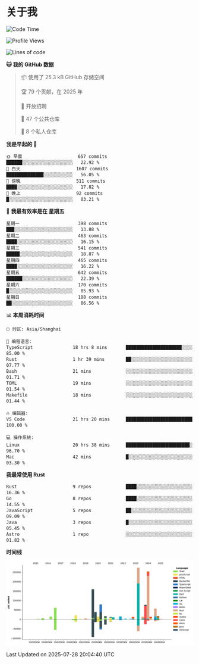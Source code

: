 # 关于我

<!--START_SECTION:waka-->
![Code Time](http://img.shields.io/badge/Code%20Time-3%2C998%20hrs%2046%20mins-blue)

![Profile Views](http://img.shields.io/badge/%E4%B8%AA%E4%BA%BA%E8%B5%84%E6%96%99%E8%A7%82%E7%9C%8B%E6%AC%A1%E6%95%B0-0-blue)

![Lines of code](https://img.shields.io/badge/%E4%BB%8E%E3%80%8CHello%20World%E3%80%8D%E8%B5%B7%E6%88%91%E5%B7%B2%E7%BB%8F%E5%86%99%E4%BA%86-1.2%20million%20%E8%A1%8C%E4%BB%A3%E7%A0%81-blue)

**🐱 我的 GitHub 数据** 

> 📦  使用了 25.3 kB GitHub 存储空间 
 > 
> 🏆 79 个贡献，在 2025 年
 > 
> 💼 开放招聘
 > 
> 📜 47 个公共仓库 
 > 
> 🔑 8 个私人仓库 
 > 
**我是早起的 🐤** 

```text
🌞 早晨                     657 commits         ██████░░░░░░░░░░░░░░░░░░░   22.92 % 
🌆 白天                     1607 commits        ██████████████░░░░░░░░░░░   56.05 % 
🌃 傍晚                     511 commits         ████░░░░░░░░░░░░░░░░░░░░░   17.82 % 
🌙 晚上                     92 commits          █░░░░░░░░░░░░░░░░░░░░░░░░   03.21 % 
```
📅 **我最有效率是在 星期五** 

```text
星期一                      398 commits         ███░░░░░░░░░░░░░░░░░░░░░░   13.88 % 
星期二                      463 commits         ████░░░░░░░░░░░░░░░░░░░░░   16.15 % 
星期三                      541 commits         █████░░░░░░░░░░░░░░░░░░░░   18.87 % 
星期四                      465 commits         ████░░░░░░░░░░░░░░░░░░░░░   16.22 % 
星期五                      642 commits         ██████░░░░░░░░░░░░░░░░░░░   22.39 % 
星期六                      170 commits         █░░░░░░░░░░░░░░░░░░░░░░░░   05.93 % 
星期日                      188 commits         ██░░░░░░░░░░░░░░░░░░░░░░░   06.56 % 
```


📊 **本周消耗时间** 

```text
🕑︎ 时区: Asia/Shanghai

💬 编程语言: 
TypeScript               18 hrs 8 mins       █████████████████████░░░░   85.00 % 
Rust                     1 hr 39 mins        ██░░░░░░░░░░░░░░░░░░░░░░░   07.77 % 
Bash                     21 mins             ░░░░░░░░░░░░░░░░░░░░░░░░░   01.71 % 
TOML                     19 mins             ░░░░░░░░░░░░░░░░░░░░░░░░░   01.54 % 
Makefile                 18 mins             ░░░░░░░░░░░░░░░░░░░░░░░░░   01.44 % 

🔥 编辑器: 
VS Code                  21 hrs 20 mins      █████████████████████████   100.00 % 

💻 操作系统: 
Linux                    20 hrs 38 mins      ████████████████████████░   96.70 % 
Mac                      42 mins             █░░░░░░░░░░░░░░░░░░░░░░░░   03.30 % 
```

**我最常使用 Rust** 

```text
Rust                     9 repos             ████░░░░░░░░░░░░░░░░░░░░░   16.36 % 
Go                       8 repos             ████░░░░░░░░░░░░░░░░░░░░░   14.55 % 
JavaScript               5 repos             ██░░░░░░░░░░░░░░░░░░░░░░░   09.09 % 
Java                     3 repos             █░░░░░░░░░░░░░░░░░░░░░░░░   05.45 % 
Astro                    1 repo              ░░░░░░░░░░░░░░░░░░░░░░░░░   01.82 % 
```



**时间线**

![Lines of Code chart](https://raw.githubusercontent.com/catusax/catusax/master/assets/bar_graph.png)


 Last Updated on 2025-07-28 20:04:40 UTC
<!--END_SECTION:waka-->
